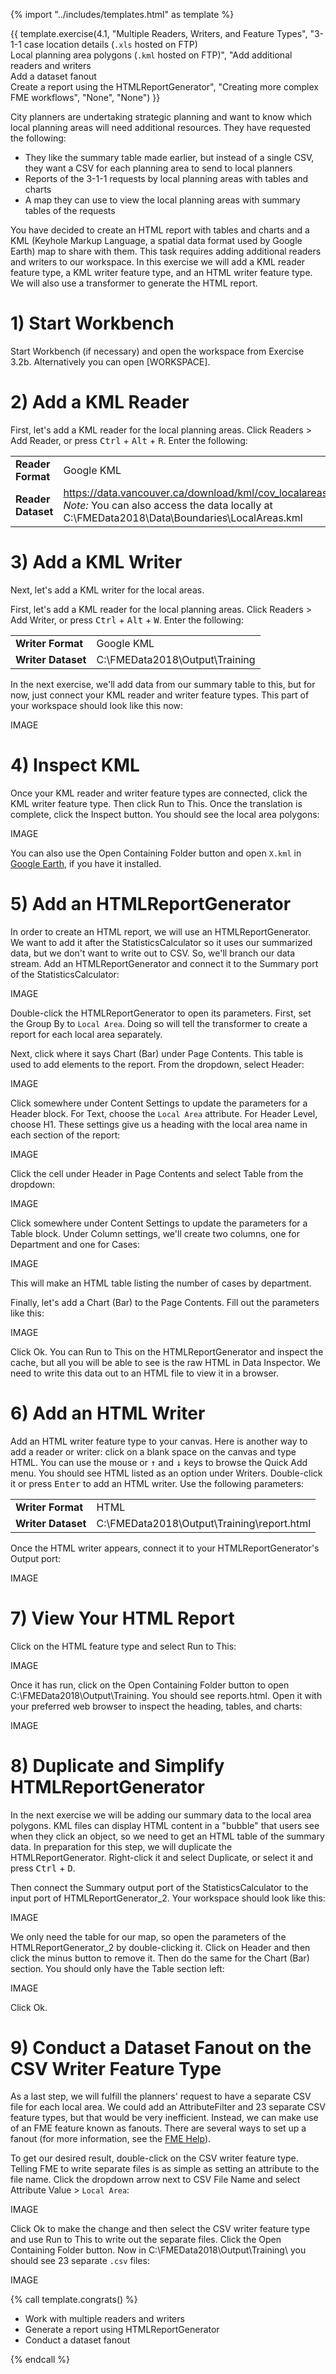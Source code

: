 {% import "../includes/templates.html" as template %}

{{ template.exercise(4.1,
               "Multiple Readers, Writers, and Feature Types",
               "3-1-1 case location details (<code>.xls</code> hosted on FTP)<br>Local planning area polygons (<code>.kml</code> hosted on FTP)",
               "Add additional readers and writers<br>Add a dataset fanout<br>Create a report using the HTMLReportGenerator",
               "Creating more complex FME workflows",
               "None",
               "None")
}}

City planners are undertaking strategic planning and want to know which local planning areas will need additional resources. They have requested the following:

- They like the summary table made earlier, but instead of a single CSV, they want a CSV for each planning area to send to local planners
- Reports of the 3-1-1 requests by local planning areas with tables and charts
- A map they can use to view the local planning areas with summary tables of the requests

You have decided to create an HTML report with tables and charts and a KML (Keyhole Markup Language, a spatial data format used by Google Earth) map to share with them. This task requires adding additional readers and writers to our workspace. In this exercise we will add a KML reader feature type, a KML writer feature type, and an HTML writer feature type. We will also use a transformer to generate the HTML report.

# 1) Start Workbench

Start Workbench (if necessary) and open the workspace from Exercise 3.2b. Alternatively you can open [WORKSPACE].

# 2) Add a KML Reader

First, let's add a KML reader for the local planning areas. Click Readers > Add Reader, or press <kbd>Ctrl</kbd> + <kbd>Alt</kbd> + <kbd>R</kbd>. Enter the following:

<table style="border: 0px">

  <tr>
    <td style="font-weight: bold">Reader Format</td>
    <td style="">Google KML</td>
  </tr>

  <tr>
    <td style="font-weight: bold">Reader Dataset</td>
    <td style=""><a href="https://data.vancouver.ca/download/kml/cov_localareas.kml">https://data.vancouver.ca/download/kml/cov_localareas.kml</a><br><i>Note:</i> You can also access the data locally at C:\FMEData2018\Data\Boundaries\LocalAreas.kml</td>
  </tr>

</table>

# 3) Add a KML Writer

Next, let's add a KML writer for the local areas.

First, let's add a KML reader for the local planning areas. Click Readers > Add Writer, or press <kbd>Ctrl</kbd> + <kbd>Alt</kbd> + <kbd>W</kbd>. Enter the following:

<table style="border: 0px">

  <tr>
    <td style="font-weight: bold">Writer Format</td>
    <td style="">Google KML</td>
  </tr>

  <tr>
    <td style="font-weight: bold">Writer Dataset</td>
    <td style="">C:\FMEData2018\Output\Training</td>
  </tr>

</table>

In the next exercise, we'll add data from our summary table to this, but for now, just connect your KML reader and writer feature types. This part of your workspace should look like this now:

IMAGE

# 4) Inspect KML

Once your KML reader and writer feature types are connected, click the KML writer feature type. Then click Run to This. Once the translation is complete, click the Inspect button. You should see the local area polygons:

IMAGE

You can also use the Open Containing Folder button and open `X.kml` in [Google Earth](https://www.google.com/earth/), if you have it installed.

# 5) Add an HTMLReportGenerator

In order to create an HTML report, we will use an HTMLReportGenerator. We want to add it after the StatisticsCalculator so it uses our summarized data, but we don't want to write out to CSV. So, we'll branch our data stream. Add an HTMLReportGenerator and connect it to the Summary port of the StatisticsCalculator:

IMAGE

Double-click the HTMLReportGenerator to open its parameters. First, set the Group By to `Local Area`. Doing so will tell the transformer to create a report for each local area separately.

Next, click where it says Chart (Bar) under Page Contents. This table is used to add elements to the report. From the dropdown, select Header:

IMAGE

Click somewhere under Content Settings to update the parameters for a Header block. For Text, choose the `Local Area` attribute. For Header Level, choose H1. These settings give us a heading with the local area name in each section of the report:

IMAGE

Click the cell under Header in Page Contents and select Table from the dropdown:

IMAGE

Click somewhere under Content Settings to update the parameters for a Table block. Under Column settings, we'll create two columns, one for Department and one for Cases:

IMAGE

This will make an HTML table listing the number of cases by department.

Finally, let's add a Chart (Bar) to the Page Contents. Fill out the parameters like this:

IMAGE

Click Ok. You can Run to This on the HTMLReportGenerator and inspect the cache, but all you will be able to see is the raw HTML in Data Inspector. We need to write this data out to an HTML file to view it in a browser.

# 6) Add an HTML Writer

Add an HTML writer feature type to your canvas. Here is another way to add a reader or writer: click on a blank space on the canvas and type HTML. You can use the mouse or <kbd>&#x2191;</kbd> and <kbd>&#x2193;</kbd> keys to browse the Quick Add menu. You should see HTML listed as an option under Writers. Double-click it or press <kbd>Enter</kbd> to add an HTML writer. Use the following parameters:

<table style="border: 0px">

  <tr>
    <td style="font-weight: bold">Writer Format</td>
    <td style="">HTML</td>
  </tr>

  <tr>
    <td style="font-weight: bold">Writer Dataset</td>
    <td style="">C:\FMEData2018\Output\Training\report.html</td>
  </tr>

</table>

Once the HTML writer appears, connect it to your HTMLReportGenerator's Output port:

IMAGE

# 7) View Your HTML Report

Click on the HTML feature type and select Run to This:

IMAGE

Once it has run, click on the Open Containing Folder button to open C:\FMEData2018\Output\Training\. You should see reports.html. Open it with your preferred web browser to inspect the heading, tables, and charts:

IMAGE

# 8) Duplicate and Simplify HTMLReportGenerator

In the next exercise we will be adding our summary data to the local area polygons. KML files can display HTML content in a "bubble" that users see when they click an object, so we need to get an HTML table of the summary data. In preparation for this step, we will duplicate the HTMLReportGenerator. Right-click it and select Duplicate, or select it and press <kbd>Ctrl</kbd> + <kbd>D</kbd>.

Then connect the Summary output port of the StatisticsCalculator to the input port of HTMLReportGenerator_2. Your workspace should look like this:

IMAGE

We only need the table for our map, so open the parameters of the HTMLReportGenerator_2 by double-clicking it. Click on Header and then click the minus button to remove it. Then do the same for the Chart (Bar) section. You should only have the Table section left:

IMAGE

Click Ok.

# 9) Conduct a Dataset Fanout on the CSV Writer Feature Type

As a last step, we will fulfill the planners' request to have a separate CSV file for each local area. We could add an AttributeFilter and 23 separate CSV feature types, but that would be very inefficient. Instead, we can make use of an FME feature known as fanouts. There are several ways to set up a fanout (for more information, see the [FME Help](http://docs.safe.com/fme/2018.1/html/FME_Desktop_Documentation/FME_Workbench/Workbench/fanout_about.htm)).

To get our desired result, double-click on the CSV writer feature type. Telling FME to write separate files is as simple as setting an attribute to the file name. Click the dropdown arrow next to CSV File Name and select Attribute Value > `Local Area`:

IMAGE

Click Ok to make the change and then select the CSV writer feature type and use Run to This to write out the separate files. Click the Open Containing Folder button. Now in C:\FMEData2018\Output\Training\ you should see 23 separate `.csv` files:

IMAGE

{% call template.congrats() %}

<ul>
  <li>Work with multiple readers and writers</li>
  <li>Generate a report using HTMLReportGenerator</li>
  <li>Conduct a dataset fanout</li>
</ul>

{% endcall %}
